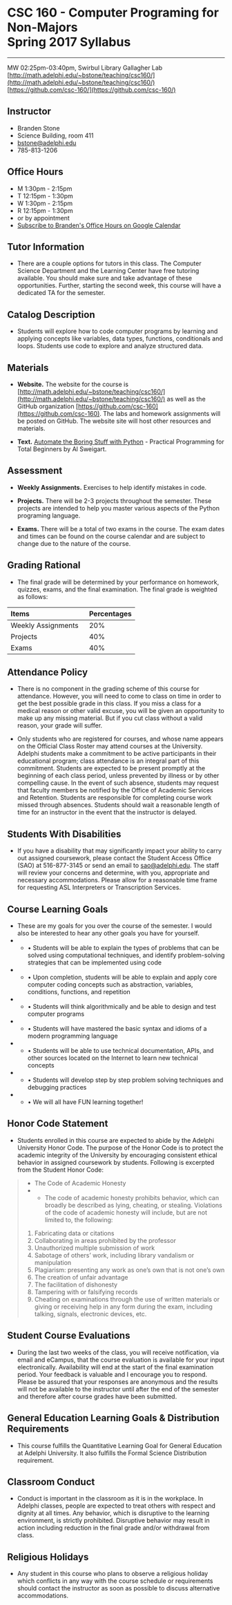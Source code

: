 # CSC 160 - Computer Programing for Non-Majors <br> Spring 2017 Syllabus

---

MW 02:25pm-03:40pm, Swirbul Library Gallagher Lab<br>
[http://math.adelphi.edu/~bstone/teaching/csc160/](http://math.adelphi.edu/~bstone/teaching/csc160/)<br>
[https://github.com/csc-160/](https://github.com/csc-160/)


## Instructor

* Branden Stone 
* Science Building, room 411 
* [bstone@adelphi.edu](mailto:bstone@adelphi.edu)
* 785-813-1206

## Office Hours

* M 1:30pm - 2:15pm
* T 12:15pm - 1:30pm 
* W 1:30pm - 2:15pm
* R 12:15pm - 1:30pm 
* or by appointment 
* [Subscribe to Branden's Office Hours on Google Calendar](https://www.google.com/calendar/render?cid=adelphi.edu_js6gaidjgh5jstl23kf7uqvepc@group.calendar.google.com#g)


## Tutor Information

* There are a couple options for tutors in this class. The Computer Science Department and the Learning Center have free tutoring available. You should make sure and take advantage of these opportunities. Further, starting the second week, this course will have a dedicated TA for the semester.


## Catalog Description

* Students will explore how to code computer programs by learning and applying concepts like variables, data types, functions, conditionals and loops. Students use code to explore and analyze structured data.

## Materials

* __Website.__ 
The website for the course is [http://math.adelphi.edu/~bstone/teaching/csc160/](http://math.adelphi.edu/~bstone/teaching/csc160/) as well as the GitHub organization [https://github.com/csc-160](https://github.com/csc-160).  The labs and homework assignments will be posted on GitHub. The website site will host other resources and materials. 


* __Text.__ [Automate the Boring Stuff with Python](https://automatetheboringstuff.com/) - Practical Programming for Total Beginners by Al Sweigart.

## Assessment 

* __Weekly Assignments.__ Exercises to help identify mistakes in code. 

* __Projects.__ There will be 2-3 projects throughout the semester. These projects are intended to help you master various aspects of the Python programing language. 

* __Exams.__ There will be a total of two exams in the course. The exam dates and times can be found on the course calendar and are subject to change due to the nature of the course.



## Grading Rational

* The final grade will be determined by your performance on homework, quizzes, exams, and the final examination. The final grade is weighted as follows:


| Items | Percentages |
|:---|:---|
| Weekly Assignments&nbsp;&nbsp; | 20% |
| Projects | 40% |
| Exams | 40% |














## Attendance Policy

* There is no component in the grading scheme of this course for attendance. However, you will need to come to class on time in order to get the best possible grade in this class. If you miss a class for a medical reason or other valid excuse, you will be given an opportunity to make up any missing material. But if you cut class without a valid reason, your grade will suffer.

* Only students who are registered for courses, and whose name appears on the Official Class Roster may attend courses at the University. Adelphi students make a commitment to be active participants in their educational program; class attendance is an integral part of this commitment. Students are expected to be present promptly at the beginning of each class period, unless prevented by illness or by other compelling cause. In the event of such absence, students may request that faculty members be notified by the Office of Academic Services and Retention. Students are responsible for completing course work missed through absences. Students should wait a reasonable length of time for an instructor in the event that the instructor is delayed.

## Students With Disabilities

* If you have a disability that may significantly impact your ability to carry out assigned coursework, please contact the Student Access Office (SAO) at 516-877-3145 or send an email to [sao@adelphi.edu](mailto:sao@adelphi.edu).  The staff will review your concerns and determine, with you, appropriate and necessary accommodations.  Please allow for a reasonable time frame for requesting ASL Interpreters or Transcription Services.


## Course Learning Goals 

* These are my goals for you over the course of the semester. I would also be interested to hear any other goals you have for yourself.
* * • Students will be able to explain the types of problems that can be solved using computational techniques, and identify problem-solving strategies that can be implemented using code
* * • Upon completion, students will be able to explain and apply core computer coding concepts such as abstraction, variables, conditions, functions, and repetition
* * • Students will think algorithmically and be able to design and test computer programs
* * • Students will have mastered the basic syntax and idioms of a modern programming language
* * • Students will be able to use technical documentation, APIs, and other sources located on the Internet to learn new technical concepts
* * • Students will develop step by step problem solving techniques and debugging practices
* * • We will all have FUN learning together!

## Honor Code Statement

* Students enrolled in this course are expected to abide by the Adelphi University Honor Code. The purpose of the Honor Code is to protect the academic integrity of the University by encouraging consistent ethical behavior in assigned coursework by students. Following is excerpted from the Student Honor Code:

> * The Code of Academic Honesty
> * * The code of academic honesty prohibits behavior, which can broadly be described as lying, cheating, or stealing. Violations of the code of academic honesty will include, but are not limited to, the following:
> 1. Fabricating data or citations
> 2. Collaborating in areas prohibited by the professor
> 3. Unauthorized multiple submission of work
> 4. Sabotage of others’ work, including library vandalism or manipulation
> 5. Plagiarism: presenting any work as one’s own that is not one’s own
> 6. The creation of unfair advantage
> 7. The facilitation of dishonesty
> 8. Tampering with or falsifying records
> 9. Cheating on examinations through the use of written materials or giving or receiving help in any form during the exam, including talking, signals, electronic devices, etc.


## Student Course Evaluations

* During the last two weeks of the class, you will receive notification, via email and
eCampus, that the course evaluation is available for your input electronically.
Availability will end at the start of the final examination period. Your feedback is valuable and I encourage you to respond. Please be assured that your responses are anonymous and the results will not be available to the instructor until after the end of the semester and therefore after course grades have been submitted.



## General Education Learning Goals & Distribution Requirements

* This course fulfills the Quantitative Learning Goal for General Education at Adelphi University. It also fulfills the Formal Science Distribution requirement.



## Classroom Conduct

* Conduct is important in the classroom as it is in the workplace.  In Adelphi classes, people are expected to treat others with respect and dignity at all times.  Any behavior, which is disruptive to the learning environment, is strictly prohibited.  Disruptive behavior may result in action including reduction in the final grade and/or withdrawal from class.



## Religious Holidays

* Any student in this course who plans to observe a religious holiday which conflicts in any way with the course schedule or requirements should contact the instructor as soon as possible to discuss alternative accommodations.

